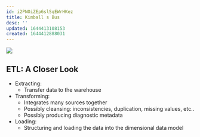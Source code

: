 ```yaml
---
id: i2PNOiZEp6slSqEWrHKez
title: Kimball s Bus
desc: ''
updated: 1644413108153
created: 1644412888031
---
```

![](/assets/images/2022-02-09-08-21-30.png)

## ETL: A Closer Look
  
* Extracting:
  * Transfer data to the warehouse
* Transforming:
  * Integrates many sources together
  * Possibly cleansing: inconsistencies, duplication, missing values, etc..
  * Possibly producing diagnostic metadata
* Loading:
  * Structuring and loading the data into the dimensional data model
